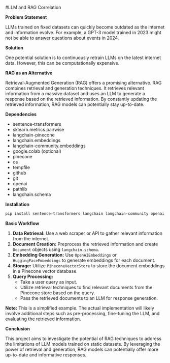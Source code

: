 #LLM and RAG Correlation

**Problem Statement**

LLMs trained on fixed datasets can quickly become outdated as the internet and information evolve. For example, a GPT-3 model trained in 2023 might not be able to answer questions about events in 2024.

**Solution**

One potential solution is to continuously retrain LLMs on the latest internet data. However, this can be computationally expensive.

**RAG as an Alternative**

Retrieval-Augmented Generation (RAG) offers a promising alternative. RAG combines retrieval and generation techniques. It retrieves relevant information from a massive dataset and uses an LLM to generate a response based on the retrieved information. By constantly updating the retrieved information, RAG models can potentially stay up-to-date.

**Dependencies**

* sentence-transformers
* sklearn.metrics.pairwise
* langchain-pinecone
* langchain.embeddings
* langchain-community.embeddings
* google.colab (optional)
* pinecone
* os
* tempfile
* github
* git
* openai
* pathlib
* langchain.schema

**Installation**

```bash
pip install sentence-transformers langchain langchain-community openai tiktoken pinecone-client langchain_pinecone
```

**Basic Workflow**

1. **Data Retrieval:** Use a web scraper or API to gather relevant information from the internet.
2. **Document Creation:** Preprocess the retrieved information and create `Document` objects using `langchain.schema`.
3. **Embedding Generation:** Use `OpenAIEmbeddings` or `HuggingFaceEmbeddings` to generate embeddings for each document.
4. **Storage:** Utilize `PineconeVectorStore` to store the document embeddings in a Pinecone vector database.
5. **Query Processing:**
   * Take a user query as input.
   * Utilize retrieval techniques to find relevant documents from the Pinecone store based on the query.
   * Pass the retrieved documents to an LLM for response generation.

**Note:** This is a simplified example. The actual implementation will likely involve additional steps such as pre-processing, fine-tuning the LLM, and evaluating the retrieved information.

**Conclusion**

This project aims to investigate the potential of RAG techniques to address the limitations of LLM models trained on static datasets. By leveraging the power of retrieval and generation, RAG models can potentially offer more up-to-date and informative responses.
